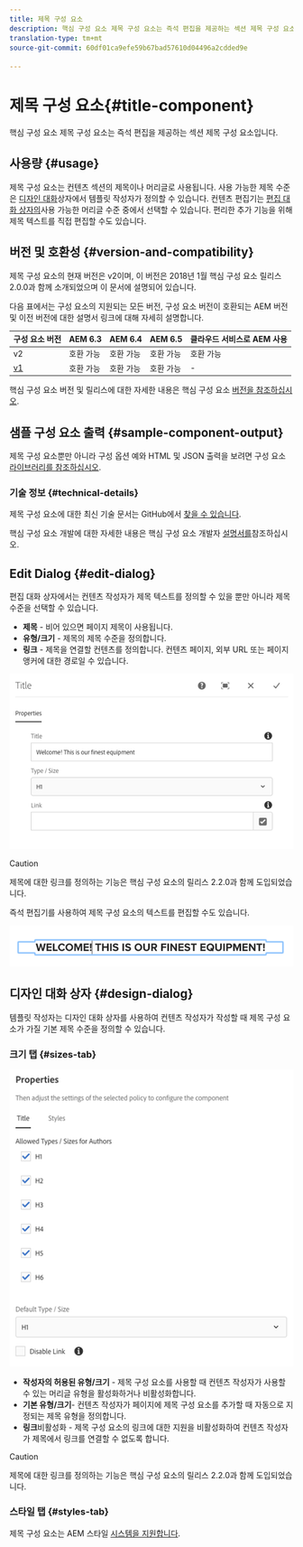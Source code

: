 ```yaml
---
title: 제목 구성 요소
description: 핵심 구성 요소 제목 구성 요소는 즉석 편집을 제공하는 섹션 제목 구성 요소입니다.
translation-type: tm+mt
source-git-commit: 60df01ca9efe59b67bad57610d04496a2cdded9e

---
```



# 제목 구성 요소{#title-component}

핵심 구성 요소 제목 구성 요소는 즉석 편집을 제공하는 섹션 제목 구성 요소입니다.

## 사용량 {#usage}

제목 구성 요소는 컨텐츠 섹션의 제목이나 머리글로 사용됩니다. 사용 가능한 제목 수준은 [디자인 대화](#design-dialog)상자에서 템플릿 작성자가 정의할 수 있습니다. 컨텐츠 편집기는 [편집 대화 상자의](#edit-dialog)사용 가능한 머리글 수준 중에서 선택할 수 있습니다. 편리한 추가 기능을 위해 제목 텍스트를 직접 편집할 수도 있습니다.

## 버전 및 호환성 {#version-and-compatibility}

제목 구성 요소의 현재 버전은 v2이며, 이 버전은 2018년 1월 핵심 구성 요소 릴리스 2.0.0과 함께 소개되었으며 이 문서에 설명되어 있습니다.

다음 표에서는 구성 요소의 지원되는 모든 버전, 구성 요소 버전이 호환되는 AEM 버전 및 이전 버전에 대한 설명서 링크에 대해 자세히 설명합니다.

| 구성 요소 버전 | AEM 6.3 | AEM 6.4 | AEM 6.5 | 클라우드 서비스로 AEM 사용 |
|---|---|---|---|---|
| v2 | 호환 가능 | 호환 가능 | 호환 가능 | 호환 가능 |
| [v1](title-v1.md) | 호환 가능 | 호환 가능 | 호환 가능 | - |

핵심 구성 요소 버전 및 릴리스에 대한 자세한 내용은 핵심 구성 요소 [버전을 참조하십시오](versions.md).

## 샘플 구성 요소 출력 {#sample-component-output}

제목 구성 요소뿐만 아니라 구성 옵션 예와 HTML 및 JSON 출력을 보려면 구성 요소 [라이브러리를 참조하십시오](https://adobe.com/go/aem_cmp_library_title).

### 기술 정보 {#technical-details}

제목 구성 요소에 대한 최신 기술 문서는 GitHub에서 [찾을 수 있습니다](https://adobe.com/go/aem_cmp_tech_title_v2).

핵심 구성 요소 개발에 대한 자세한 내용은 핵심 구성 요소 개발자 [설명서를](developing.md)참조하십시오.

## Edit Dialog {#edit-dialog}

편집 대화 상자에서는 컨텐츠 작성자가 제목 텍스트를 정의할 수 있을 뿐만 아니라 제목 수준을 선택할 수 있습니다.

* **제목** - 비어 있으면 페이지 제목이 사용됩니다.
* **유형/크기** - 제목의 제목 수준을 정의합니다.
* **링크** - 제목을 연결할 컨텐츠를 정의합니다. 컨텐츠 페이지, 외부 URL 또는 페이지 앵커에 대한 경로일 수 있습니다.

![](assets/screenshot_2018-10-19at110055.png)

>[!CAUTION]
>
>제목에 대한 링크를 정의하는 기능은 핵심 구성 요소의 릴리스 2.2.0과 함께 도입되었습니다.

즉석 편집기를 사용하여 제목 구성 요소의 텍스트를 편집할 수도 있습니다.

![](assets/chlimage_1-37.png)

## 디자인 대화 상자 {#design-dialog}

템플릿 작성자는 디자인 대화 상자를 사용하여 컨텐츠 작성자가 작성할 때 제목 구성 요소가 가질 기본 제목 수준을 정의할 수 있습니다.

### 크기 탭 {#sizes-tab}

![](assets/screenshot_2018-10-19at110120.png)

* **작성자의 허용된 유형/크기** - 제목 구성 요소를 사용할 때 컨텐츠 작성자가 사용할 수 있는 머리글 유형을 활성화하거나 비활성화합니다.
* **기본 유형/크기**- 컨텐츠 작성자가 페이지에 제목 구성 요소를 추가할 때 자동으로 지정되는 제목 유형을 정의합니다.
* **링크**&#x200B;비활성화 - 제목 구성 요소의 링크에 대한 지원을 비활성화하여 컨텐츠 작성자가 제목에서 링크를 연결할 수 없도록 합니다.

>[!CAUTION]
>
>제목에 대한 링크를 정의하는 기능은 핵심 구성 요소의 릴리스 2.2.0과 함께 도입되었습니다.

### 스타일 탭 {#styles-tab}

제목 구성 요소는 AEM 스타일 [시스템을 지원합니다](authoring.md#component-styling).
